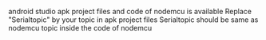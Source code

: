 android studio apk project files and code of nodemcu is available
Replace "Serialtopic" by your topic in apk project files
Serialtopic should be same as nodemcu topic inside the code of nodemcu
